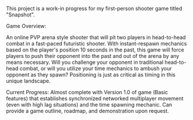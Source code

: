 This project is a work-in progress for my first-person shooter game titled "Snapshot".  

Game Overview:

An online PVP arena style shooter that will pit two players in head-to-head combat in a fast-paced futuristic shooter. With instant-respawn mechanics based on the player's position 10 seconds in the past, 
this game will force players to push their opponent into the past and out of the arena by any means necessary. Will you challenge your opponent in traditional head-to-head combat, or will you utilize your 
time mechanics to ambush your opponent as they spawn? Positioning is just as critical as timing in this unique landscape. 


Current Progress:
Almost complete with Version 1.0 of game (Basic features) that establishes synchronized networked multiplayer movement (even with high lag situations) and the time spawning mechanic.  Can provide a game outline, 
roadmap, and demonstration upon request. 

